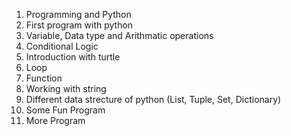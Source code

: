 1. Programming and Python
2. First program with python
3. Variable, Data type and Arithmatic operations
4. Conditional Logic
5. Introduction with turtle
6. Loop
7. Function
8. Working  with string
9. Different data strecture of python (List, Tuple, Set, Dictionary)
10. Some Fun Program
11. More Program
